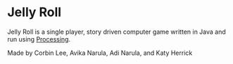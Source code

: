 # Jelly Roll
Jelly Roll is a single player, story driven computer game written in Java and run using [Processing](https://www.processing.org/). 


Made by Corbin Lee, Avika Narula, Adi Narula, and Katy Herrick
